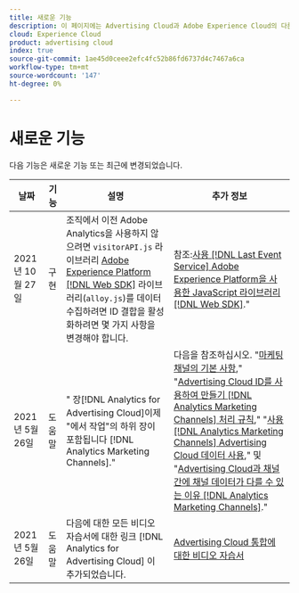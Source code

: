 ```yaml
---
title: 새로운 기능
description: 이 페이지에는 Advertising Cloud과 Adobe Experience Cloud의 다른 제품 및 서비스 간의 통합에 대한 업데이트가 나열됩니다.
cloud: Experience Cloud
product: advertising cloud
index: true
source-git-commit: 1ae45d0ceee2efc4fc52b86fd6737d4c7467a6ca
workflow-type: tm+mt
source-wordcount: '147'
ht-degree: 0%

---
```


# 새로운 기능

다음 기능은 새로운 기능 또는 최근에 변경되었습니다.

| 날짜 | 기능 | 설명 | 추가 정보 |
| ---- | ------- | ----------- | -------------------- |
| 2021년 10월 27일 | 구현 | 조직에서 이전 Adobe Analytics을 사용하지 않으려면 `visitorAPI.js` 라이브러리 [Adobe Experience Platform [!DNL Web SDK]](https://experienceleague.adobe.com/docs/experience-platform/edge/home.html) 라이브러리(`alloy.js`)를 데이터 수집하려면 ID 결합을 활성화하려면 몇 가지 사항을 변경해야 합니다. | 참조:[사용 [!DNL Last Event Service] Adobe Experience Platform을 사용한 JavaScript 라이브러리 [!DNL Web SDK]](/help/integrations/analytics/web-sdk.md).&quot; |
| 2021년 5월 26일 | 도움말 | &quot; 장[!DNL Analytics for Advertising Cloud]이제 &quot;에서 작업&quot;의 하위 장이 포함됩니다 [!DNL Analytics Marketing Channels].&quot; | 다음을 참조하십시오. &quot;[마케팅 채널의 기본 사항](/help/integrations/analytics/marketing-channels/mc-overview.md),&quot; &quot;[Advertising Cloud ID를 사용하여 만들기 [!DNL Analytics Marketing Channels] 처리 규칙](/help/integrations/analytics/marketing-channels/mc-ids.md),&quot; &quot;[사용 [!DNL Analytics Marketing Channels] Advertising Cloud 데이터 사용](/help/integrations/analytics/marketing-channels/mc-ac-data.md),&quot; 및 &quot;[Advertising Cloud과 채널 간에 채널 데이터가 다를 수 있는 이유 [!DNL Analytics Marketing Channels]](/help/integrations/analytics/marketing-channels/mc-data-variances.md).&quot; |
| 2021년 5월 26일 | 도움말 | 다음에 대한 모든 비디오 자습서에 대한 링크 [!DNL Analytics for Advertising Cloud] 이 추가되었습니다. | [Advertising Cloud 통합에 대한 비디오 자습서](https://experienceleague.adobe.com/docs/advertising-cloud-learn/tutorials/overview.html) |

<!-- At some point, just make this an overview page instead?

Adobe Advertising Cloud is integrated with the following Adobe Experience Cloud products:

* [Adobe Analytics](/help/integrations/analytics/overview.md)

* Adobe Audience Manager

* Adobe Campaign (Advertising Cloud Search only)

* Adobe Experience Cloud Device Co-op
 -->
